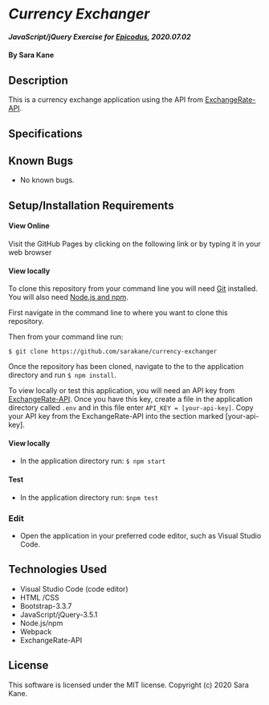 # _Currency Exchanger_

#### _JavaScript/jQuery Exercise for [Epicodus](https://www.epicodus.com/), 2020.07.02_

#### By **Sara Kane**

## Description
This is a currency exchange application using the API from [ExchangeRate-API](https://www.exchangerate-api.com/). 

## Specifications



## Known Bugs
* No known bugs.   

## Setup/Installation Requirements
#### View Online
Visit the GitHub Pages by clicking on the following link or by typing it in your web browser <url>

#### View locally
To clone this repository from your command line you will need [Git](https://git-scm.com/) installed. You will also need [Node.js and npm](https://nodejs.org/en/download/).

First navigate in the command line to where you want to clone this repository. 

Then from your command line run:

`$ git clone https://github.com/sarakane/currency-exchanger`

Once the repository has been cloned, navigate to the to the application directory and run `$ npm install`.

To view locally or test this application, you will need an API key from [ExchangeRate-API](https://www.exchangerate-api.com/). Once you have this key, create a file in the application directory called `.env` and in this file enter `API_KEY = [your-api-key]`. Copy your API key from the ExchangeRate-API into the section marked [your-api-key].

#### View locally
* In the application directory run: `$ npm start`

#### Test
* In the application directory run: `$npm test`

### Edit
* Open the application in your preferred code editor, such as Visual Studio Code.

## Technologies Used
* Visual Studio Code (code editor)
* HTML /CSS
* Bootstrap-3.3.7
* JavaScript/jQuery-3.5.1
* Node.js/npm
* Webpack
* ExchangeRate-API

## License
This software is licensed under the MIT license. Copyright (c) 2020 Sara Kane.